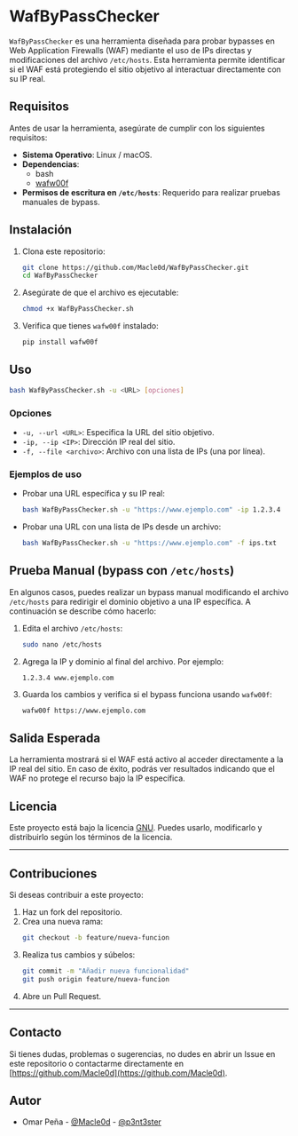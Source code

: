 # WafByPassChecker

`WafByPassChecker` es una herramienta diseñada para probar bypasses en Web Application Firewalls (WAF) mediante el uso de IPs directas y modificaciones del archivo `/etc/hosts`. Esta herramienta permite identificar si el WAF está protegiendo el sitio objetivo al interactuar directamente con su IP real.

## Requisitos

Antes de usar la herramienta, asegúrate de cumplir con los siguientes requisitos:

- **Sistema Operativo**: Linux / macOS.
- **Dependencias**:
  - bash
  - [wafw00f](https://github.com/EnableSecurity/wafw00f)
- **Permisos de escritura en `/etc/hosts`**: Requerido para realizar pruebas manuales de bypass.

## Instalación

1. Clona este repositorio:
   ```bash
   git clone https://github.com/Macle0d/WafByPassChecker.git
   cd WafByPassChecker
   ```

2. Asegúrate de que el archivo es ejecutable:
   ```bash
   chmod +x WafByPassChecker.sh
   ```

3. Verifica que tienes `wafw00f` instalado:
   ```bash
   pip install wafw00f
   ```

## Uso

```bash
bash WafByPassChecker.sh -u <URL> [opciones]
```

### Opciones
- `-u, --url <URL>`: Especifica la URL del sitio objetivo.
- `-ip, --ip <IP>`: Dirección IP real del sitio.
- `-f, --file <archivo>`: Archivo con una lista de IPs (una por línea).

### Ejemplos de uso

- Probar una URL específica y su IP real:
  ```bash
  bash WafByPassChecker.sh -u "https://www.ejemplo.com" -ip 1.2.3.4
  ```

- Probar una URL con una lista de IPs desde un archivo:
  ```bash
  bash WafByPassChecker.sh -u "https://www.ejemplo.com" -f ips.txt
  ```

## Prueba Manual (bypass con `/etc/hosts`)

En algunos casos, puedes realizar un bypass manual modificando el archivo `/etc/hosts` para redirigir el dominio objetivo a una IP específica. A continuación se describe cómo hacerlo:

1. Edita el archivo `/etc/hosts`:
   ```bash
   sudo nano /etc/hosts
   ```

2. Agrega la IP y dominio al final del archivo. Por ejemplo:
   ```
   1.2.3.4 www.ejemplo.com
   ```

3. Guarda los cambios y verifica si el bypass funciona usando `wafw00f`:
   ```bash
   wafw00f https://www.ejemplo.com
   ```

## Salida Esperada

La herramienta mostrará si el WAF está activo al acceder directamente a la IP real del sitio. En caso de éxito, podrás ver resultados indicando que el WAF no protege el recurso bajo la IP específica.

## Licencia

Este proyecto está bajo la licencia [GNU](LICENSE). Puedes usarlo, modificarlo y distribuirlo según los términos de la licencia.

---

## Contribuciones

Si deseas contribuir a este proyecto:
1. Haz un fork del repositorio.
2. Crea una nueva rama:
   ```bash
   git checkout -b feature/nueva-funcion
   ```
3. Realiza tus cambios y súbelos:
   ```bash
   git commit -m "Añadir nueva funcionalidad"
   git push origin feature/nueva-funcion
   ```
4. Abre un Pull Request.

---

## Contacto

Si tienes dudas, problemas o sugerencias, no dudes en abrir un Issue en este repositorio o contactarme directamente en [https://github.com/Macle0d](https://github.com/Macle0d).

## Autor
- Omar Peña - [@Macle0d](https://github.com/Macle0d) - [@p3nt3ster](https://x.com/p3nt3ster)
